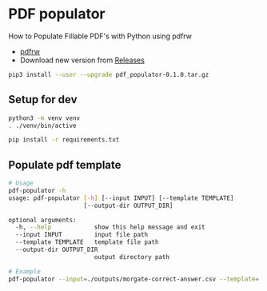 # PDF populator

How to Populate Fillable PDF's with Python using pdfrw

- [pdfrw](https://github.com/pmaupin/pdfrw)
- Download new version from [Releases](https://github.com/Innovatube/pdf-populator/releases)

```bash
pip3 install --user --upgrade pdf_populator-0.1.0.tar.gz
```

## Setup for dev

```bash
python3 -m venv venv
. ./venv/bin/active

pip install -r requirements.txt
```

## Populate pdf template
```bash
# Usage
pdf-populator -h
usage: pdf-populator [-h] [--input INPUT] [--template TEMPLATE]
                     [--output-dir OUTPUT_DIR]

optional arguments:
  -h, --help            show this help message and exit
  --input INPUT         input file path
  --template TEMPLATE   template file path
  --output-dir OUTPUT_DIR
                        output directory path

# Example
pdf-populator --input=./outputs/morgate-correct-answer.csv --template=./templates/Template2_MtgApp.pdf --output-dir=./outputs
```
